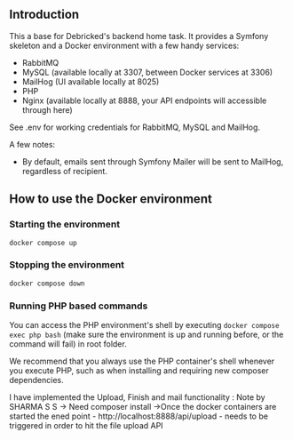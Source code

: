 ## Introduction
This a base for Debricked's backend home task. It provides a Symfony skeleton and a Docker environment with a few handy 
services:

- RabbitMQ
- MySQL (available locally at 3307, between Docker services at 3306)
- MailHog (UI available locally at 8025)
- PHP
- Nginx (available locally at 8888, your API endpoints will accessible through here)

See .env for working credentials for RabbitMQ, MySQL and MailHog.

A few notes:
- By default, emails sent through Symfony Mailer will be sent to MailHog, regardless of recipient.

## How to use the Docker environment
### Starting the environment
`docker compose up`

### Stopping the environment
`docker compose down`

### Running PHP based commands
You can access the PHP environment's shell by executing `docker compose exec php bash` (make sure the environment is up 
and running before, or the command will fail) in root folder.

We recommend that you always use the PHP container's shell whenever you execute PHP, such as when installing and 
requiring new composer dependencies.

I have implemented the Upload, Finish and mail functionality : Note by SHARMA S S
-> Need composer install
->Once the docker containers are started the ened point - http://localhost:8888/api/upload - needs to be triggered in order to hit the file upload API 